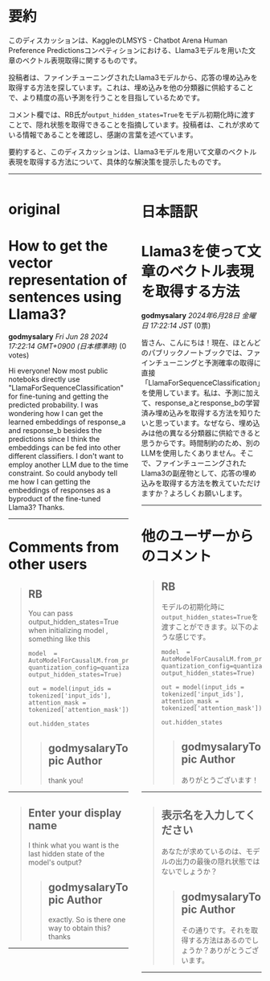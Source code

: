 # 要約 
このディスカッションは、KaggleのLMSYS - Chatbot Arena Human Preference Predictionsコンペティションにおける、Llama3モデルを用いた文章のベクトル表現取得に関するものです。

投稿者は、ファインチューニングされたLlama3モデルから、応答の埋め込みを取得する方法を探しています。これは、埋め込みを他の分類器に供給することで、より精度の高い予測を行うことを目指しているためです。

コメント欄では、RB氏が`output_hidden_states=True`をモデル初期化時に渡すことで、隠れ状態を取得できることを指摘しています。投稿者は、これが求めている情報であることを確認し、感謝の言葉を述べています。

要約すると、このディスカッションは、Llama3モデルを用いて文章のベクトル表現を取得する方法について、具体的な解決策を提示したものです。


---


<style>
.column-left{
  float: left;
  width: 47.5%;
  text-align: left;
}
.column-right{
  float: right;
  width: 47.5%;
  text-align: left;
}
.column-one{
  float: left;
  width: 100%;
  text-align: left;
}
</style>


<div class="column-left">

# original

# How to get the vector representation of sentences using Llama3?

**godmysalary** *Fri Jun 28 2024 17:22:14 GMT+0900 (日本標準時)* (0 votes)

Hi everyone! Now most public noteboks directly use "LlamaForSequenceClassification" for fine-tuning and getting the predicted probability. I was wondering how I can get the learned embeddings of response_a and response_b besides the predictions since I think the embeddings can be fed into other different classifiers. I don't want to employ another LLM due to the time constraint. So could anybody tell me how I can getting the embeddings of responses as a byproduct of the fine-tuned Llama3? Thanks.



---

 # Comments from other users

> ## RB
> 
> You can pass output_hidden_states=True when initializing model , something like this 
> 
> ```
> model  = AutoModelForCausalLM.from_pretrained(model_path, quantization_config=quantization_config, output_hidden_states=True)
> 
> out = model(input_ids = tokenized['input_ids'], attention_mask = tokenized['attention_mask'])
> 
> out.hidden_states
> 
> ```
> 
> 
> 
> > ## godmysalaryTopic Author
> > 
> > thank you!
> > 
> > 
> > 


---

> ## Enter your display name
> 
> I think what you want is the last hidden state of the model's output?
> 
> 
> 
> > ## godmysalaryTopic Author
> > 
> > exactly. So is there one way to obtain this? thanks
> > 
> > 
> > 


---



</div>
<div class="column-right">

# 日本語訳

# Llama3を使って文章のベクトル表現を取得する方法

**godmysalary** *2024年6月28日 金曜日 17:22:14 JST* (0票)

皆さん、こんにちは！現在、ほとんどのパブリックノートブックでは、ファインチューニングと予測確率の取得に直接「LlamaForSequenceClassification」を使用しています。私は、予測に加えて、response_aとresponse_bの学習済み埋め込みを取得する方法を知りたいと思っています。なぜなら、埋め込みは他の異なる分類器に供給できると思うからです。時間制約のため、別のLLMを使用したくありません。そこで、ファインチューニングされたLlama3の副産物として、応答の埋め込みを取得する方法を教えていただけますか？よろしくお願いします。

---
# 他のユーザーからのコメント

> ## RB
> 
> モデルの初期化時に`output_hidden_states=True`を渡すことができます。以下のような感じです。
> 
> ```
> model  = AutoModelForCausalLM.from_pretrained(model_path, quantization_config=quantization_config, output_hidden_states=True)
> 
> out = model(input_ids = tokenized['input_ids'], attention_mask = tokenized['attention_mask'])
> 
> out.hidden_states
> 
> ```
> 
> 
> 
> > ## godmysalaryTopic Author
> > 
> > ありがとうございます！
> > 
> > 
> > 
---
> ## 表示名を入力してください
> 
> あなたが求めているのは、モデルの出力の最後の隠れ状態ではないでしょうか？
> 
> 
> 
> > ## godmysalaryTopic Author
> > 
> > その通りです。それを取得する方法はあるのでしょうか？ありがとうございます。
> > 
> > 
> > 
--- 



</div>